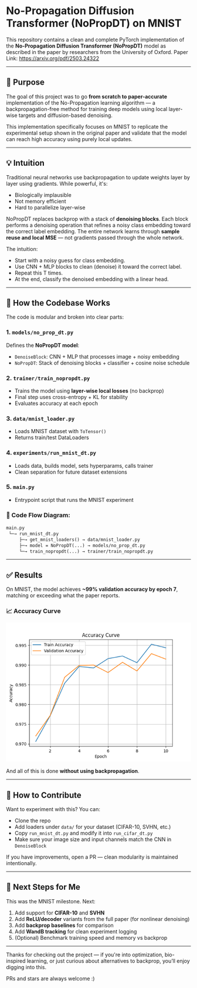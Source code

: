 # No-Propagation Diffusion Transformer (NoPropDT) on MNIST

This repository contains a clean and complete PyTorch implementation of the **No-Propagation Diffusion Transformer (NoPropDT)** model as described in the paper by researchers from the University of Oxford.
Paper Link:
https://arxiv.org/pdf/2503.24322

---

## 🚀 Purpose

The goal of this project was to go **from scratch to paper-accurate** implementation of the No-Propagation learning algorithm — a backpropagation-free method for training deep models using local layer-wise targets and diffusion-based denoising.

This implementation specifically focuses on MNIST to replicate the experimental setup shown in the original paper and validate that the model can reach high accuracy using purely local updates.

---

## 💡 Intuition

Traditional neural networks use backpropagation to update weights layer by layer using gradients. While powerful, it's:

* Biologically implausible
* Not memory efficient
* Hard to parallelize layer-wise

NoPropDT replaces backprop with a stack of **denoising blocks**. Each block performs a denoising operation that refines a noisy class embedding toward the correct label embedding. The entire network learns through **sample reuse and local MSE** — not gradients passed through the whole network.

The intuition:

* Start with a noisy guess for class embedding.
* Use CNN + MLP blocks to clean (denoise) it toward the correct label.
* Repeat this T times.
* At the end, classify the denoised embedding with a linear head.

---

## 🧠 How the Codebase Works

The code is modular and broken into clear parts:

### 1. `models/no_prop_dt.py`

Defines the **NoPropDT model**:

* `DenoiseBlock`: CNN + MLP that processes image + noisy embedding
* `NoPropDT`: Stack of denoising blocks + classifier + cosine noise schedule

### 2. `trainer/train_nopropdt.py`

* Trains the model using **layer-wise local losses** (no backprop)
* Final step uses cross-entropy + KL for stability
* Evaluates accuracy at each epoch

### 3. `data/mnist_loader.py`

* Loads MNIST dataset with `ToTensor()`
* Returns train/test DataLoaders

### 4. `experiments/run_mnist_dt.py`

* Loads data, builds model, sets hyperparams, calls trainer
* Clean separation for future dataset extensions

### 5. `main.py`

* Entrypoint script that runs the MNIST experiment

### 🔄 Code Flow Diagram:

```
main.py
 └─→ run_mnist_dt.py
     ├─→ get_mnist_loaders() → data/mnist_loader.py
     ├─→ model = NoPropDT(...) → models/no_prop_dt.py
     └─→ train_nopropdt(...) → trainer/train_nopropdt.py
```

---

## ✅ Results

On MNIST, the model achieves **\~99% validation accuracy by epoch 7**, matching or exceeding what the paper reports.

### 📈 Accuracy Curve

![Training and Validation Accuracy](assets/MnistNoProp.png)

And all of this is done **without using backpropagation**.

---

## 🤝 How to Contribute

Want to experiment with this? You can:

* Clone the repo
* Add loaders under `data/` for your dataset (CIFAR-10, SVHN, etc.)
* Copy `run_mnist_dt.py` and modify it into `run_cifar_dt.py`
* Make sure your image size and input channels match the CNN in `DenoiseBlock`

If you have improvements, open a PR — clean modularity is maintained intentionally.

---

## 🔭 Next Steps for Me

This was the MNIST milestone. Next:

1. Add support for **CIFAR-10** and **SVHN**
2. Add **ReLU/decoder** variants from the full paper (for nonlinear denoising)
3. Add **backprop baselines** for comparison
4. Add **WandB tracking** for clean experiment logging
5. (Optional) Benchmark training speed and memory vs backprop

---

Thanks for checking out the project — if you're into optimization, bio-inspired learning, or just curious about alternatives to backprop, you’ll enjoy digging into this.

PRs and stars are always welcome :)
